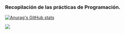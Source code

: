 ### Recopilación de las prácticas de Programación.
[![Anurag's GitHub stats](https://github-readme-stats.vercel.app/api?username=luislopez229)](https://github.com/anuraghazra/github-readme-stats)

![](https://komarev.com/ghpvc/?username=luislopez229&color=orange&label=Visitas+al+perfil&style=flat-square)
<!--
**luislopez229/luislopez229** is a ✨ _special_ ✨ repository because its `README.md` (this file) appears on your GitHub profile.

Here are some ideas to get you started:

- 🔭 I’m currently working on ...
- 🌱 I’m currently learning ...
- 👯 I’m looking to collaborate on ...
- 🤔 I’m looking for help with ...
- 💬 Ask me about ...
- 📫 How to reach me: ...
- 😄 Pronouns: ...
- ⚡ Fun fact: ...
-->
